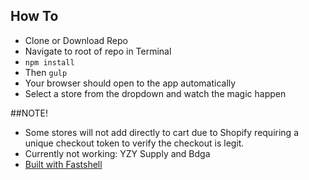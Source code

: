 ## How To

- Clone or Download Repo
- Navigate to root of repo in Terminal
- `npm install`
- Then `gulp`
- Your browser should open to the app automatically
- Select a store from the dropdown and watch the magic happen

##NOTE!
- Some stores will not add directly to cart due to Shopify requiring a unique checkout token to verify the checkout is legit.
- Currently not working: YZY Supply and Bdga
- [Built with Fastshell](https://hosseinkarami.com/fastshell/)
